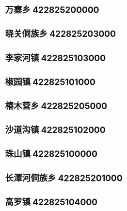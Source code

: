 # 万寨乡 422825200000
# 晓关侗族乡 422825203000
# 李家河镇 422825103000
# 椒园镇 422825101000
# 椿木营乡 422825205000
# 沙道沟镇 422825102000
# 珠山镇 422825100000
# 长潭河侗族乡 422825201000
# 高罗镇 422825104000
